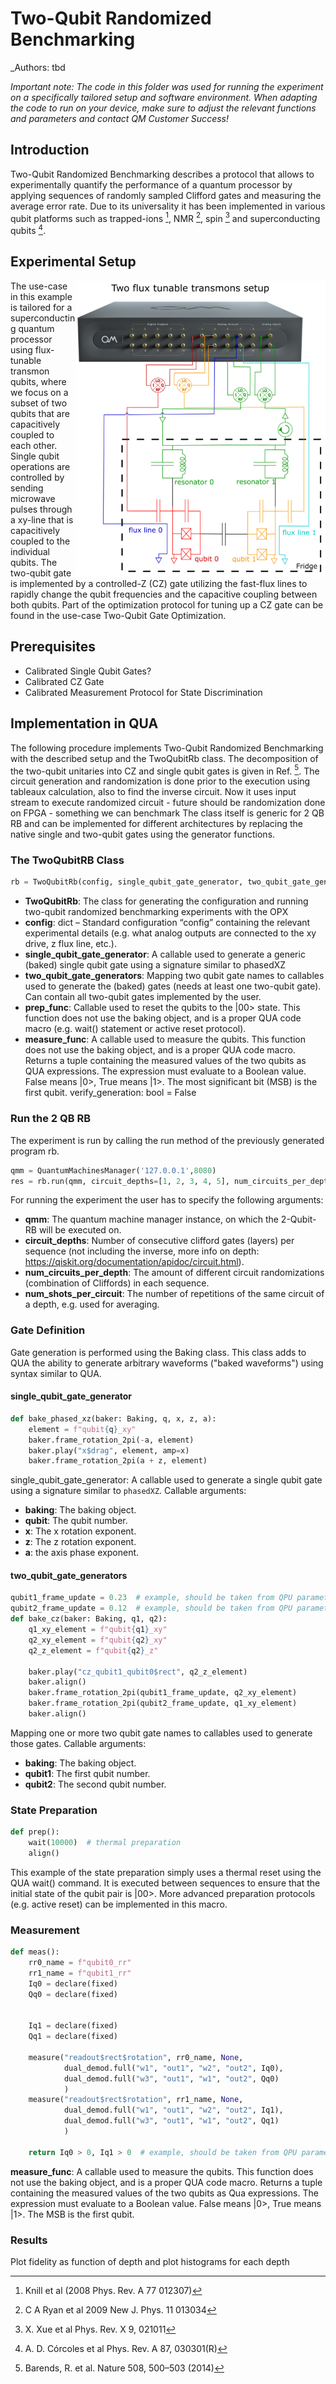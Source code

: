 # Two-Qubit Randomized Benchmarking

_Authors: tbd

*Important note: The code in this folder was used for running the experiment on a*
*specifically tailored setup and software environment. When adapting the code to run on your device, make sure to adjust the relevant functions and parameters and contact QM Customer Success!*

## Introduction
Two-Qubit Randomized Benchmarking describes a protocol that allows to experimentally quantify the performance of a quantum processor by applying sequences of randomly sampled Clifford gates and measuring the average error rate. Due to its universality it has been implemented in various qubit platforms such as trapped-ions [^1], NMR [^2], spin [^3] and superconducting qubits [^4].

[^1]: Knill et al (2008 Phys. Rev. A 77 012307)
[^2]: C A Ryan et al 2009 New J. Phys. 11 013034
[^3]: X. Xue et al Phys. Rev. X 9, 021011
[^4]: A. D. Córcoles et al Phys. Rev. A 87, 030301(R)

## Experimental Setup
<img align="right" width="400" src="https://github.com/maximilianqm/max-dev/blob/main/Quantum-Control-Applications/Superconducting/Multiple%20Flux%20Tunable%20Transmons/Use%20Case%202%20-%20Two%20Qubit%20Randomized%20Benchmarking/setup.png">



The use-case in this example is tailored for a superconducting quantum processor using flux-tunable transmon qubits, where we focus on a subset of two qubits that are capacitively coupled to each other. Single qubit operations are controlled by sending microwave pulses through a xy-line that is capacitively coupled to the individual qubits. The two-qubit gate is implemented by a controlled-Z (CZ) gate utilizing the fast-flux lines to rapidly change the qubit frequencies and the capacitive coupling between both qubits. Part of the optimization protocol for tuning up a CZ gate can be found in the use-case Two-Qubit Gate Optimization.

## Prerequisites
- Calibrated Single Qubit Gates?
- Calibrated CZ Gate
- Calibrated Measurement Protocol for State Discrimination

## Implementation in QUA
The following procedure implements Two-Qubit Randomized Benchmarking with the described setup and the TwoQubitRb class. The decomposition of the two-qubit unitaries into CZ and single qubit gates is given in Ref. [^5]. The circuit generation and randomization is done prior to the execution using tableaux calculation, also to find the inverse circuit.
Now it uses input stream to execute randomized circuit - future should be randomization done on FPGA - something we can benchmark
The class itself is generic for 2 QB RB and can be implemented for different architectures by replacing the native single and two-qubit gates using the generator functions.

[^5]: Barends, R. et al. Nature 508, 500–503 (2014)

### The TwoQubitRB Class
```python
rb = TwoQubitRb(config, single_qubit_gate_generator, two_qubit_gate_generators, prep_func, measure_func, verify_generation=True)
```

- **TwoQubitRb**: The class for generating the configuration and running two-qubit randomized benchmarking experiments with the OPX
- **config**: dict – Standard configuration “config” containing the relevant experimental details (e.g. what analog outputs are connected to the xy drive, z flux line, etc.).
- **single_qubit_gate_generator**: A callable used to generate a generic (baked) single qubit gate using a signature similar to phasedXZ
- **two_qubit_gate_generators**: Mapping two qubit gate names to callables used to generate the (baked) gates (needs at least one two-qubit gate). Can contain all two-qubit gates implemented by the user.
- **prep_func**: Callable used to reset the qubits to the |00> state. This function does not use the baking object, and is a proper QUA code macro (e.g. wait() statement or active reset protocol).
- **measure_func**: A callable used to measure the qubits. This function does not use the baking object, and is a proper QUA code macro. Returns a tuple containing the measured values of the two qubits as QUA expressions. The expression must evaluate to a Boolean value. False means |0>, True means |1>. The most significant bit (MSB) is the first qubit. 
verify_generation: bool = False

### Run the 2 QB RB 
The experiment is run by calling the run method of the previously generated program rb.

```python
qmm = QuantumMachinesManager('127.0.0.1',8080)
res = rb.run(qmm, circuit_depths=[1, 2, 3, 4, 5], num_circuits_per_depth=50, num_shots_per_circuit=1000)
```

For running the experiment the user has to specify the following arguments:
- **qmm**: The quantum machine manager instance, on which the 2-Qubit-RB will be executed on.
- **circuit_depths**: Number of consecutive clifford gates (layers) per sequence (not including the inverse, more info on depth: https://qiskit.org/documentation/apidoc/circuit.html).
- **num_circuits_per_depth**: The amount of different circuit randomizations (combination of Cliffords) in each sequence. 
- **num_shots_per_circuit**: The number of repetitions of the same circuit of a depth, e.g. used for averaging.

### Gate Definition
Gate generation is performed using the Baking class. This class adds to QUA the ability to generate arbitrary waveforms ("baked waveforms") using syntax similar to QUA. 
#### single_qubit_gate_generator
```python
def bake_phased_xz(baker: Baking, q, x, z, a):
    element = f"qubit{q}_xy"
    baker.frame_rotation_2pi(-a, element)
    baker.play("x$drag", element, amp=x)
    baker.frame_rotation_2pi(a + z, element)
```
single_qubit_gate_generator: A callable used to generate a single qubit gate using a signature similar to `phasedXZ`.
Callable arguments:  
- **baking**: The baking object. 
- **qubit**: The qubit number. 
- **x**: The x rotation exponent. 
- **z**: The z rotation exponent. 
- **a**: the axis phase exponent. 
 
#### two_qubit_gate_generators
```python
qubit1_frame_update = 0.23  # example, should be taken from QPU parameters
qubit2_frame_update = 0.12  # example, should be taken from QPU parameters
def bake_cz(baker: Baking, q1, q2):
    q1_xy_element = f"qubit{q1}_xy"
    q2_xy_element = f"qubit{q2}_xy"
    q2_z_element = f"qubit{q2}_z"
   
    baker.play("cz_qubit1_qubit0$rect", q2_z_element)
    baker.align()
    baker.frame_rotation_2pi(qubit1_frame_update, q2_xy_element)
    baker.frame_rotation_2pi(qubit2_frame_update, q1_xy_element)
    baker.align()
```
Mapping one or more two qubit gate names to callables used to generate those gates.
Callable arguments: 
- **baking**: The baking object. 
- **qubit1**: The first qubit number. 
- **qubit2**: The second qubit number. 

### State Preparation
```python
def prep():
    wait(10000)  # thermal preparation
    align()
```
This example of the state preparation simply uses a thermal reset using the QUA wait() command. It is executed between sequences to ensure that the initial state of the qubit pair is |00>. More advanced preparation protocols (e.g. active reset) can be implemented in this macro.


### Measurement

```python
def meas():
    rr0_name = f"qubit0_rr"
    rr1_name = f"qubit1_rr"
    Iq0 = declare(fixed)
    Qq0 = declare(fixed)


    Iq1 = declare(fixed)
    Qq1 = declare(fixed)
   
    measure("readout$rect$rotation", rr0_name, None,
            dual_demod.full("w1", "out1", "w2", "out2", Iq0),
            dual_demod.full("w3", "out1", "w1", "out2", Qq0)
            )
    measure("readout$rect$rotation", rr1_name, None,
            dual_demod.full("w1", "out1", "w2", "out2", Iq1),
            dual_demod.full("w3", "out1", "w1", "out2", Qq1)
            )

    return Iq0 > 0, Iq1 > 0  # example, should be taken from QPU parameters
```    
**measure_func**: A callable used to measure the qubits. This function does not use the baking object, and is a proper QUA code macro. 
Returns a tuple containing the measured values of the two qubits as Qua expressions. The expression must evaluate to a Boolean value. False means |0>, True means |1>. The MSB is the first qubit. 

### Results
Plot fidelity as function of depth and plot histograms for each depth
